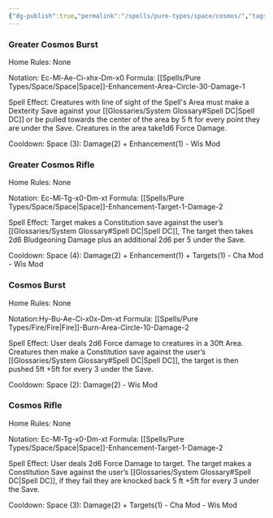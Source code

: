 ```yaml
---
{"dg-publish":true,"permalink":"/spells/pure-types/space/cosmos/","tags":["Spell/Space","Spell/Damage"]}
---
```


### Greater Cosmos Burst
Home Rules: None

Notation: Ec-Ml-Ae-Ci-xhx-Dm-x0
Formula: [[Spells/Pure Types/Space/Space\|Space]]-Enhancement-Area-Circle-30-Damage-1

Spell Effect: 
Creatures with line of sight of the Spell's Area must make a Dexterity Save against your [[Glossaries/System Glossary#Spell DC\|Spell DC]] or be pulled towards the center of the area by 5 ft for every point they are under the Save. Creatures in the area take1d6 Force Damage.

Cooldown: 
Space (3): Damage(2) + Enhancement(1) - Wis Mod

### Greater Cosmos Rifle
Home Rules: None

Notation: Ec-Ml-Tg-x0-Dm-xt
Formula: [[Spells/Pure Types/Space/Space\|Space]]-Enhancement-Target-1-Damage-2

Spell Effect: 
Target makes a Constitution save against the user’s [[Glossaries/System Glossary#Spell DC\|Spell DC]], The target then takes 2d6 Bludgeoning Damage plus an additional 2d6 per 5 under the Save.

Cooldown:
Space (4): Damage(2) + Enhancement(1) + Targets(1) - Cha Mod - Wis Mod
### Cosmos Burst
Home Rules: None

Notation:Hy-Bu-Ae-Ci-x0x-Dm-xt
Formula: [[Spells/Pure Types/Fire/Fire\|Fire]]-Burn-Area-Circle-10-Damage-2

Spell Effect: 
User deals 2d6 Force damage to creatures in a 30ft Area. Creatures then make a Constitution save against the user’s [[Glossaries/System Glossary#Spell DC\|Spell DC]], the target is then pushed 5ft +5ft for every 3 under the Save.

Cooldown: 
Space (2): Damage(2) - Wis Mod

### Cosmos Rifle
Home Rules: None

Notation: Ec-Ml-Tg-x0-Dm-xt
Formula: [[Spells/Pure Types/Space/Space\|Space]]-Enhancement-Target-1-Damage-2

Spell Effect: 
User deals 2d6 Force Damage to target. The target makes a Constitution Save against the user’s [[Glossaries/System Glossary#Spell DC\|Spell DC]], if they fail they are knocked back 5 ft +5ft for every 3  under the Save.

Cooldown:
Space (3): Damage(2) + Targets(1) - Cha Mod - Wis Mod
